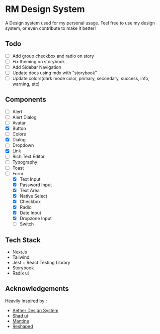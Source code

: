 # RM Design System

A Design system used for my personal usage. Feel free to use my design
system, or even contribute to make it better!

## Todo

- [ ] Add group checkbox and radio on story
- [ ] Fix theming on storybook
- [ ] Add Sidebar Navigation
- [ ] Update docs using mdx with "storybook"
- [ ] Update colors(dark mode color, primary, secondary, success, info, warning, etc)

## Components

- [ ] Alert
- [ ] Alert Dialog
- [ ] Avatar
- [x] Button
- [ ] Colors
- [x] Dialog
- [ ] Dropdown
- [x] Link
- [ ] Rich Text Editor
- [ ] Typography
- [ ] Toast
- [ ] Form
  - [x] Text Input
  - [x] Password Input
  - [x] Text Area
  - [x] Native Select
  - [x] Checkbox
  - [x] Radio
  - [x] Date Input
  - [x] Dropzone Input
  - [ ] Switch

## Tech Stack

- NextJs
- Tailwind
- Jest + React Testing Library
- Storybook
- Radix ui

## Acknowledgements

Heavily Inspired by :

- [Aether Design System](https://aether.thcl.dev)
- [Shad ui](https://ui.shadcn.com)
- [Mantine](https://mantine.dev)
- [Reshaped](https://reshaped.so)
